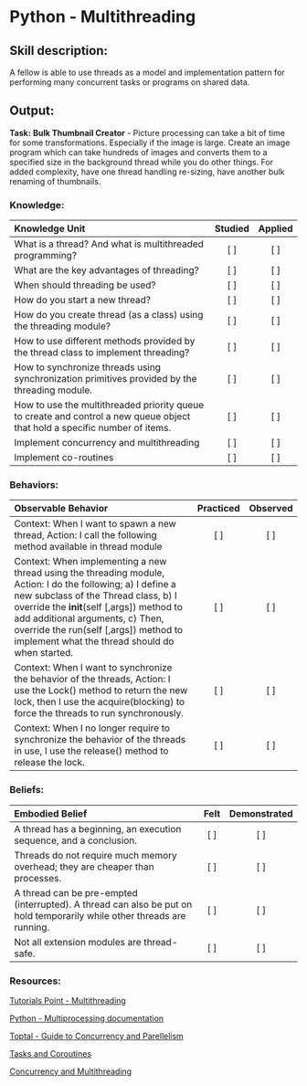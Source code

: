 # Python - Multithreading


## Skill description: 

A fellow is able to use threads as a model and implementation pattern for performing many concurrent tasks or programs on shared data.

## Output: 
**Task:** **Bulk Thumbnail Creator** - Picture processing can take a bit of time for some transformations. Especially if the image is large. Create an image program which can take hundreds of images and converts them to a specified size in the background thread while you do other things. For added complexity, have one thread handling re-sizing, have another bulk renaming of thumbnails.


### Knowledge:
| Knowledge Unit   |      Studied      | Applied |
|:-------------|:------------------:|:--------:|
| What is a thread? And what is multithreaded programming? | [ ] | [ ] |
| What are the key advantages of threading? | [ ] | [ ] |
| When should threading be used? | [ ] | [ ] |
| How do you start a new thread? | [ ] | [ ] |
| How do you create thread (as a class) using the threading module? | [ ] | [ ] |
| How to use different methods provided by the thread class to implement threading? | [ ] | [ ] |
| How to synchronize threads using synchronization primitives provided by the threading module. | [ ] | [ ] |
| How to use the multithreaded priority queue to create and control a new queue object that hold a specific number of items. | [ ] | [ ] |
| Implement concurrency and multithreading | [ ] | [ ] |
| Implement co-routines | [ ] | [ ] |


### Behaviors:
| Observable Behavior   |      Practiced      | Observed |
|:-------------|:------------------:|:--------:|
| Context: When I want to spawn a new thread, Action: I call the following method available in thread module | [ ] | [ ] |
| Context:  When implementing a new thread using the threading module, Action: I do the following; a) I define a new subclass of the Thread class, b) I override the __init__(self [,args]) method to add additional arguments, c) Then, override the run(self [,args]) method to implement what the thread should do when started. | [ ] | [ ] |
| Context: When I want to synchronize the behavior of the threads, Action: I use the Lock() method to return the new lock, then I use the acquire(blocking) to force the threads to run synchronously. | [ ] | [ ] |
| Context: When I no longer require to synchronize the behavior of the threads in use, I use the release() method to release the lock. | [ ] | [ ] |


### Beliefs:
| Embodied Belief   |      Felt      | Demonstrated |
|:-------------|:------------------:|:--------:|
| A thread has a beginning, an execution sequence, and a conclusion. | [ ] | [ ] |
| Threads do not require much memory overhead; they are cheaper than processes. | [ ] | [ ] |
| A thread can be pre-empted (interrupted). A thread can also be put on hold temporarily while other threads are running. | [ ] | [ ] |
| Not all extension modules are thread-safe. | [ ] | [ ] |


### Resources:

[Tutorials Point - Multithreading](https://www.tutorialspoint.com/python/python_multithreading.htm)

[Python - Multiprocessing documentation](https://docs.python.org/2/library/multiprocessing.html)

[Toptal - Guide to Concurrency and Parellelism](https://www.toptal.com/python/beginners-guide-to-concurrency-and-parallelism-in-python)

[Tasks and Coroutines](https://docs.python.org/3/library/asyncio-task.html)

[Concurrency and Multithreading](https://docs.python.org/3/library/asyncio-dev.html#asyncio-multithreading)
